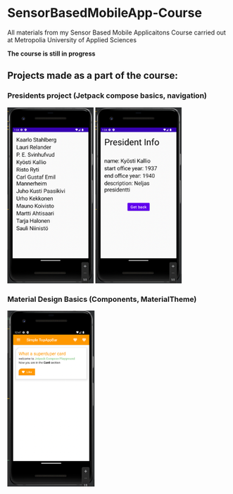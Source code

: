 # SensorBasedMobileApp-Course
All materials from my Sensor Based Mobile Applicaitons Course carried out at Metropolia University of Applied Sciences

**The course is still in progress**

## Projects made as a part of the course:
### Presidents project (Jetpack compose basics, navigation)

<p float="left">
    <img src="https://github.com/czaacza/SensorBasedMobileApp-Course/blob/master/img/presidentsListView.png" height="400"/>
    <img src="https://github.com/czaacza/SensorBasedMobileApp-Course/blob/master/img/presidentsInfoView.png" height="400"/>
</p>


### Material Design Basics (Components, MaterialTheme)
<img src="https://github.com/czaacza/SensorBasedMobileApp-Course/blob/master/img/materialThemeBasics.png" height="400"/>
